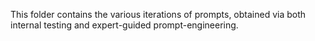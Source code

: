 This folder contains the various iterations of prompts, obtained via both internal testing and expert-guided prompt-engineering.